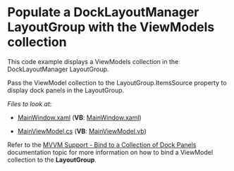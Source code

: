 # Populate a DockLayoutManager LayoutGroup with the ViewModels collection
This code example displays a ViewModels collection in the DockLayoutManager LayoutGroup.

Pass the ViewModel collection to the LayoutGroup.ItemsSource property to display dock panels in the LayoutGroup.

*Files to look at*:

* [MainWindow.xaml](https://github.com/DevExpress-Examples/DockLayoutManager-Display-ViewModels-collection-in-LayoutGroup/blob/20.2.3%2B/CS/MainWindow.xaml) (**VB**: [MainWindow.xaml](https://github.com/DevExpress-Examples/DockLayoutManager-Display-ViewModels-collection-in-LayoutGroup/blob/20.2.3%2B/VB/MainWindow.xaml))

* [MainViewModel.cs](https://github.com/DevExpress-Examples/DockLayoutManager-Display-ViewModels-collection-in-LayoutGroup/blob/20.2.3%2B/CS/ViewModels/MainViewModel.cs) (**VB**: [MainViewModel.vb](https://github.com/DevExpress-Examples/DockLayoutManager-Display-ViewModels-collection-in-LayoutGroup/blob/20.2.3%2B/VB/ViewModels/MainViewModel.vb))

Refer to the [MVVM Support - Bind to a Collection of Dock Panels](https://docs.devexpress.com/WPF/11386/#dock-panels-in-layout-group) documentation topic for more information on how to bind a ViewModel collection to the **LayoutGroup**.

